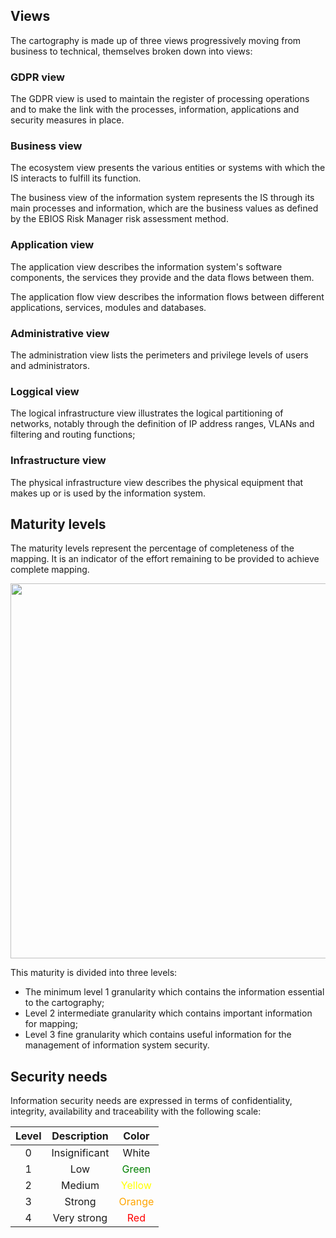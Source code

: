 ## Views

The cartography is made up of three views progressively moving from business to technical, themselves broken down into views:

### GDPR view

The GDPR view is used to maintain the register of processing operations and to make the link with the processes, information, applications and security measures in place. 

### Business view

The ecosystem view presents the various entities or systems with which the IS interacts to fulfill its function.

The business view of the information system represents the IS through its main processes and information, which are the business values as defined by the EBIOS Risk Manager risk assessment method.

### Application view

The application view describes the information system's software components, the services they provide and the data flows between them.

The application flow view describes the information flows between different applications, services, modules and databases.

### Administrative view

The administration view lists the perimeters and privilege levels of users and administrators.

### Loggical view

The logical infrastructure view illustrates the logical partitioning of networks, notably through the definition of IP address ranges, VLANs and filtering and routing functions;

### Infrastructure view

The physical infrastructure view describes the physical equipment that makes up or is used by the information system.

## Maturity levels

The maturity levels represent the percentage of completeness of the mapping. It is an indicator of the effort remaining to be provided to achieve complete mapping.

[<img src="/mercator/images/maturity.png" width="600">](/mercator/images/maturity.png)

This maturity is divided into three levels:

* The minimum level 1 granularity which contains the information essential to the cartography;
* Level 2 intermediate granularity which contains important information for mapping;
* Level 3 fine granularity which contains useful information for the management of information system security.

## Security needs

Information security needs are expressed in terms of confidentiality, integrity, availability and traceability with the following scale:

| Level | Description | Color |
|:----------:|:-------------:|:------:|
| 0| Insignificant | White |
| 1 | Low | <span style="color:green">Green</span> |
| 2 | Medium | <span style="color:yellow;">Yellow</span> |
| 3 | Strong | <span style="color:orange">Orange</span> |
| 4 | Very strong | <span style="color:red">Red</span> |
